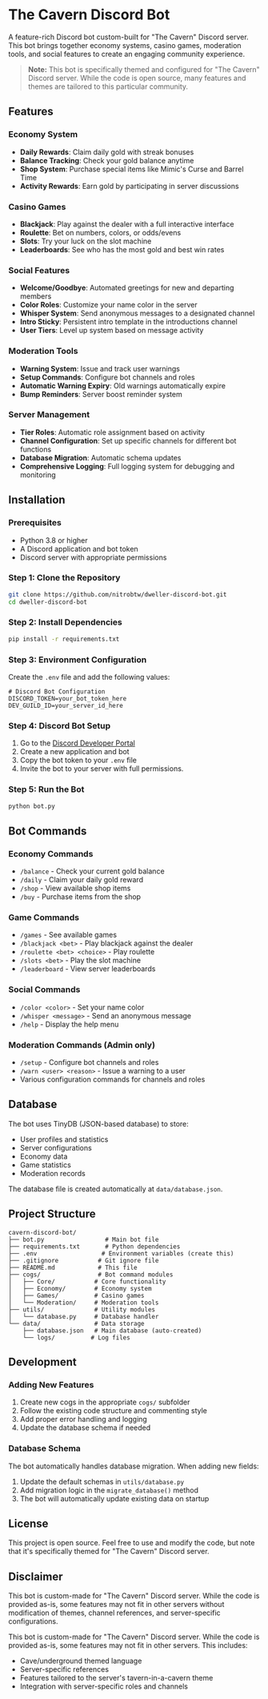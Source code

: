 # The Cavern Discord Bot

A feature-rich Discord bot custom-built for "The Cavern" Discord server. This bot brings together economy systems, casino games, moderation tools, and social features to create an engaging community experience.

> **Note:** This bot is specifically themed and configured for "The Cavern" Discord server. While the code is open source, many features and themes are tailored to this particular community.

## Features

### Economy System
- **Daily Rewards**: Claim daily gold with streak bonuses
- **Balance Tracking**: Check your gold balance anytime
- **Shop System**: Purchase special items like Mimic's Curse and Barrel Time
- **Activity Rewards**: Earn gold by participating in server discussions

### Casino Games
- **Blackjack**: Play against the dealer with a full interactive interface
- **Roulette**: Bet on numbers, colors, or odds/evens
- **Slots**: Try your luck on the slot machine
- **Leaderboards**: See who has the most gold and best win rates

### Social Features
- **Welcome/Goodbye**: Automated greetings for new and departing members
- **Color Roles**: Customize your name color in the server
- **Whisper System**: Send anonymous messages to a designated channel
- **Intro Sticky**: Persistent intro template in the introductions channel
- **User Tiers**: Level up system based on message activity

### Moderation Tools
- **Warning System**: Issue and track user warnings
- **Setup Commands**: Configure bot channels and roles
- **Automatic Warning Expiry**: Old warnings automatically expire
- **Bump Reminders**: Server boost reminder system

### Server Management
- **Tier Roles**: Automatic role assignment based on activity
- **Channel Configuration**: Set up specific channels for different bot functions
- **Database Migration**: Automatic schema updates
- **Comprehensive Logging**: Full logging system for debugging and monitoring

## Installation

### Prerequisites
- Python 3.8 or higher
- A Discord application and bot token
- Discord server with appropriate permissions

### Step 1: Clone the Repository
```bash
git clone https://github.com/nitrobtw/dweller-discord-bot.git
cd dweller-discord-bot
```

### Step 2: Install Dependencies
```bash
pip install -r requirements.txt
```

### Step 3: Environment Configuration
Create the `.env` file and add the following values:
   ```env
   # Discord Bot Configuration
   DISCORD_TOKEN=your_bot_token_here
   DEV_GUILD_ID=your_server_id_here
   ```

### Step 4: Discord Bot Setup
1. Go to the [Discord Developer Portal](https://discord.com/developers/applications)
2. Create a new application and bot
3. Copy the bot token to your `.env` file
4. Invite the bot to your server with full permissions.

### Step 5: Run the Bot
```bash
python bot.py
```

## Bot Commands

### Economy Commands
- `/balance` - Check your current gold balance
- `/daily` - Claim your daily gold reward
- `/shop` - View available shop items
- `/buy` - Purchase items from the shop

### Game Commands
- `/games` - See available games
- `/blackjack <bet>` - Play blackjack against the dealer
- `/roulette <bet> <choice>` - Play roulette
- `/slots <bet>` - Play the slot machine
- `/leaderboard` - View server leaderboards

### Social Commands
- `/color <color>` - Set your name color
- `/whisper <message>` - Send an anonymous message
- `/help` - Display the help menu

### Moderation Commands (Admin only)
- `/setup` - Configure bot channels and roles
- `/warn <user> <reason>` - Issue a warning to a user
- Various configuration commands for channels and roles

## Database

The bot uses TinyDB (JSON-based database) to store:
- User profiles and statistics
- Server configurations
- Economy data
- Game statistics
- Moderation records

The database file is created automatically at `data/database.json`.

## Project Structure

```
cavern-discord-bot/
├── bot.py                 # Main bot file
├── requirements.txt       # Python dependencies
├── .env                  # Environment variables (create this)
├── .gitignore           # Git ignore file
├── README.md            # This file
├── cogs/                # Bot command modules
│   ├── Core/           # Core functionality
│   ├── Economy/        # Economy system
│   ├── Games/          # Casino games
│   └── Moderation/     # Moderation tools
├── utils/              # Utility modules
│   └── database.py     # Database handler
└── data/               # Data storage
    ├── database.json   # Main database (auto-created)
    └── logs/          # Log files
```

## Development

### Adding New Features
1. Create new cogs in the appropriate `cogs/` subfolder
2. Follow the existing code structure and commenting style
3. Add proper error handling and logging
4. Update the database schema if needed

### Database Schema
The bot automatically handles database migration. When adding new fields:
1. Update the default schemas in `utils/database.py`
2. Add migration logic in the `migrate_database()` method
3. The bot will automatically update existing data on startup

## License

This project is open source. Feel free to use and modify the code, but note that it's specifically themed for "The Cavern" Discord server.

## Disclaimer

This bot is custom-made for "The Cavern" Discord server. While the code is provided as-is, some features may not fit in other servers without modification of themes, channel references, and server-specific configurations.

This bot is custom-made for "The Cavern" Discord server. While the code is provided as-is, some features may not fit in other servers. This includes:
- Cave/underground themed language
- Server-specific references
- Features tailored to the server's tavern-in-a-cavern theme
- Integration with server-specific roles and channels